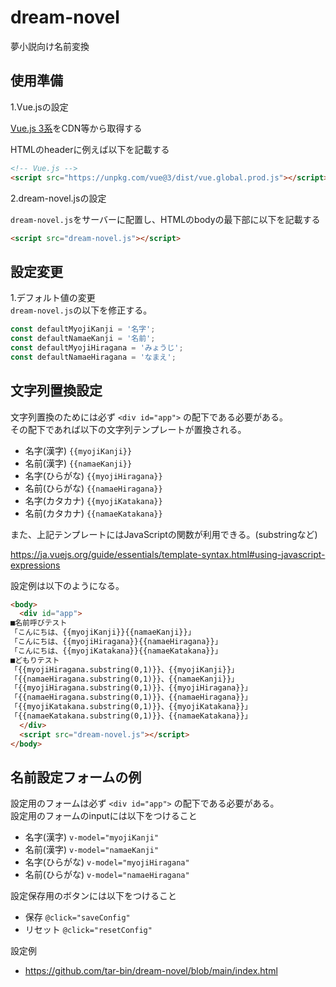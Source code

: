 # dream-novel
夢小説向け名前変換

## 使用準備

1.Vue.jsの設定  

[Vue.js 3系](https://ja.vuejs.org/guide/quick-start.html#using-vue-from-cdn)をCDN等から取得する  

HTMLのheaderに例えば以下を記載する  

```html
<!-- Vue.js -->
<script src="https://unpkg.com/vue@3/dist/vue.global.prod.js"></script>
```

2.dream-novel.jsの設定  

`dream-novel.js`をサーバーに配置し、HTMLのbodyの最下部に以下を記載する  

```html
<script src="dream-novel.js"></script>
```

## 設定変更

1.デフォルト値の変更  
`dream-novel.js`の以下を修正する。

```js
const defaultMyojiKanji = '名字';
const defaultNamaeKanji = '名前';
const defaultMyojiHiragana = 'みょうじ';
const defaultNamaeHiragana = 'なまえ';
```

## 文字列置換設定

文字列置換のためには必ず `<div id="app">` の配下である必要がある。  
その配下であれば以下の文字列テンプレートが置換される。

+ 名字(漢字) `{{myojiKanji}}`
+ 名前(漢字) `{{namaeKanji}}`
+ 名字(ひらがな) `{{myojiHiragana}}`
+ 名前(ひらがな) `{{namaeHiragana}}`
+ 名字(カタカナ) `{{myojiKatakana}}`
+ 名前(カタカナ) `{{namaeKatakana}}`

また、上記テンプレートにはJavaScriptの関数が利用できる。(substringなど)

https://ja.vuejs.org/guide/essentials/template-syntax.html#using-javascript-expressions  

設定例は以下のようになる。

```html
<body>
  <div id="app">
■名前呼びテスト
「こんにちは、{{myojiKanji}}{{namaeKanji}}」
「こんにちは、{{myojiHiragana}}{{namaeHiragana}}」
「こんにちは、{{myojiKatakana}}{{namaeKatakana}}」
■どもりテスト
「{{myojiHiragana.substring(0,1)}}、{{myojiKanji}}」
「{{namaeHiragana.substring(0,1)}}、{{namaeKanji}}」
「{{myojiHiragana.substring(0,1)}}、{{myojiHiragana}}」
「{{namaeHiragana.substring(0,1)}}、{{namaeHiragana}}」
「{{myojiKatakana.substring(0,1)}}、{{myojiKatakana}}」
「{{namaeKatakana.substring(0,1)}}、{{namaeKatakana}}」
  </div>
  <script src="dream-novel.js"></script>
</body>
```

## 名前設定フォームの例

設定用のフォームは必ず `<div id="app">` の配下である必要がある。  
設定用のフォームのinputには以下をつけること  

+ 名字(漢字) `v-model="myojiKanji"`
+ 名前(漢字) `v-model="namaeKanji"`
+ 名字(ひらがな) `v-model="myojiHiragana"`
+ 名前(ひらがな) `v-model="namaeHiragana"`

設定保存用のボタンには以下をつけること  

+ 保存 `@click="saveConfig"`
+ リセット `@click="resetConfig"`

設定例  
+ https://github.com/tar-bin/dream-novel/blob/main/index.html
